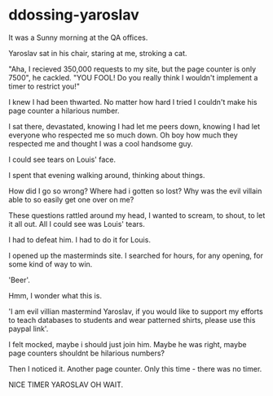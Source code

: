 # ddossing-yaroslav

It was a Sunny morning at the QA offices.

Yaroslav sat in his chair, staring at me, stroking a cat.

"Aha, I recieved 350,000 requests to my site, but the page counter is only 7500", he cackled.
"YOU FOOL! Do you really think I wouldn't implement a timer to restrict you!"

I knew I had been thwarted. No matter how hard I tried I couldn't make his page counter a hilarious number.

I sat there, devastated, knowing I had let me peers down, knowing I had let everyone who respected me so much down. Oh boy how much they respected me and thought I was a cool handsome guy.

I could see tears on Louis' face.

I spent that evening walking around, thinking about things.

How did I go so wrong? Where had i gotten so lost? Why was the evil villain able to so easily get one over on me?

These questions rattled around my head, I wanted to scream, to shout, to let it all out. All I could see was Louis' tears.

I had to defeat him. I had to do it for Louis.

I opened up the masterminds site. I searched for hours, for any opening, for some kind of way to win.

'Beer'.

Hmm, I wonder what this is.

'I am evil villian mastermind Yaroslav, if you would like to support my efforts to teach databases to students and wear patterned shirts, please use this paypal link'.

I felt mocked, maybe i should just join him. Maybe he was right, maybe page counters shouldnt be hilarious numbers?

Then I noticed it. Another page counter. Only this time - there was no timer.

NICE TIMER YAROSLAV OH WAIT.
